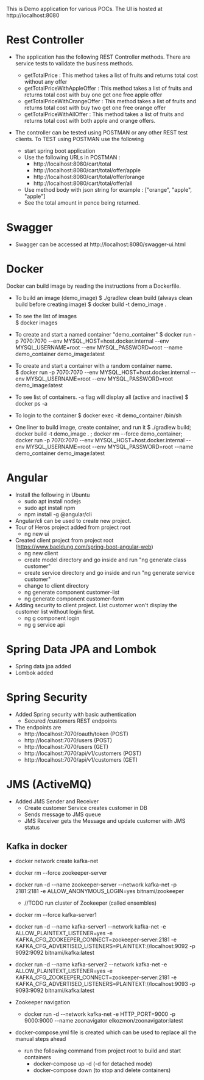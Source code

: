 This is Demo application for various POCs. The UI is hosted at http://localhost:8080

# Rest Controller
- The application has the following REST Controller methods. There are service tests to validate the business methods.
    - getTotalPrice : This method takes a list of fruits and returns total cost without any offer
    - getTotalPriceWithAppleOffer : This method takes a list of fruits and returns total cost with buy one get one free apple offer
    - getTotalPriceWithOrangeOffer : This method takes a list of fruits and returns total cost with buy two get one free orange offer
    - getTotalPriceWithAllOffer : This method takes a list of fruits and returns total cost with both apple and orange offers.

- The controller can be tested using POSTMAN or any other REST test clients. To TEST using POSTMAN use the following
    - start spring boot application
    - Use the following URLs in POSTMAN :
        - http://localhost:8080/cart/total
        - http://localhost:8080/cart/total/offer/apple
        - http://localhost:8080/cart/total/offer/orange
        - http://localhost:8080/cart/total/offer/all
    - Use method body with json string for example : ["orange", "apple", "apple"]
    - See the total amount in pence being returned.
 
# Swagger
- Swagger can be accessed at http://localhost:8080/swagger-ui.html

# Docker
Docker can build image by reading the instructions from a Dockerfile.

- To build an image (demo_image)
    $ ./gradlew clean build  (always clean build before creating image)
    $ docker build -t demo_image . 
    
- To see the list of images    
    $ docker images
    
- To create and start a named container "demo_container" 
    $ docker run -p 7070:7070 --env MYSQL_HOST=host.docker.internal --env MYSQL_USERNAME=root --env MYSQL_PASSWORD=root --name demo_container demo_image:latest 
    
- To create and start a container with a random container name.  
    $ docker run -p 7070:7070 --env MYSQL_HOST=host.docker.internal --env MYSQL_USERNAME=root --env MYSQL_PASSWORD=root demo_image:latest
   
- To see list of containers. -a flag will display all (active and inactive)
    $ docker ps -a
             
- To login to the container
    $ docker exec -it demo_container /bin/sh
    
- One liner to build image, create container, and run it
    $ ./gradlew build; docker build -t demo_image . ; docker rm --force demo_container; docker run -p 7070:7070 --env MYSQL_HOST=host.docker.internal --env MYSQL_USERNAME=root --env MYSQL_PASSWORD=root --name demo_container demo_image:latest 
    
# Angular
- Install the following in Ubuntu
    - sudo apt install nodejs
    - sudo apt install npm
    - npm install -g @angular/cli
- Angular/cli can be used to create new project.
- Tour of Heros project added  from project root
    - ng new ui
- Created client project from project root (https://www.baeldung.com/spring-boot-angular-web)
    - ng new client
    - create model directory and go inside and run "ng generate class customer"
    - create service directory and go inside and run "ng generate service customer"
    - change to client directory
    - ng generate component customer-list
    - ng generate component customer-form
- Adding security to client project. List customer won't display the customer list without login first.   
    - ng g component login
    - ng g service api
    
# Spring Data JPA and Lombok
- Spring data jpa added
- Lombok added

# Spring Security
- Added Spring security with basic authentication
    - Secured /customers REST endpoints  
- The endpoints are
    - http://localhost:7070/oauth/token (POST)
    - http://localhost:7070/users (POST)
    - http://localhost:7070/users (GET)
    - http://localhost:7070/api/v1/customers (POST)
    - http://localhost:7070/api/v1/customers (GET)

# JMS (ActiveMQ)
- Added JMS Sender and Receiver 
    - Create customer Service creates customer in DB 
    - Sends message to JMS queue
    - JMS Receiver gets the Message and update customer with JMS status
     
## Kafka in docker
- docker network create kafka-net
- docker rm --force zookeeper-server
- docker run -d --name zookeeper-server --network kafka-net -p 2181:2181 -e ALLOW_ANONYMOUS_LOGIN=yes bitnami/zookeeper
    - //TODO run cluster of Zookeeper (called ensembles)
- docker rm --force kafka-server1
- docker run -d --name kafka-server1 --network kafka-net -e ALLOW_PLAINTEXT_LISTENER=yes -e KAFKA_CFG_ZOOKEEPER_CONNECT=zookeeper-server:2181 -e KAFKA_CFG_ADVERTISED_LISTENERS=PLAINTEXT://localhost:9092 -p 9092:9092 bitnami/kafka:latest
- docker run -d --name kafka-server2 --network kafka-net -e ALLOW_PLAINTEXT_LISTENER=yes -e KAFKA_CFG_ZOOKEEPER_CONNECT=zookeeper-server:2181 -e KAFKA_CFG_ADVERTISED_LISTENERS=PLAINTEXT://localhost:9093 -p 9093:9092 bitnami/kafka:latest

- Zookeeper navigation
    - docker run -d --network kafka-net -e HTTP_PORT=9000 -p 9000:9000 --name zoonavigator elkozmon/zoonavigator:latest

- docker-compose.yml file is created which can be used to replace all the manual steps ahead
    - run the following command from project root to build and start containers
        - docker-compose up -d (-d for detached mode)
        - docker-compose down  (to stop and delete containers)  